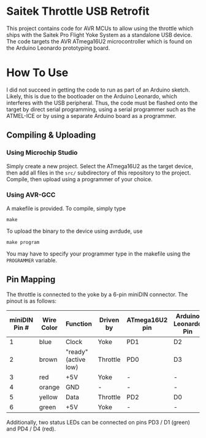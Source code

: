 # Saitek Throttle USB Retrofit

This project contains code for AVR MCUs to allow using the throttle which ships
with the Saitek Pro Flight Yoke System as a standalone USB device.
The code targets the AVR ATmega16U2 microcontroller which is found on the
Arduino Leonardo prototyping board.

# How To Use

I did not succeed in getting the code to run as part of an Arduino sketch.
Likely, this is due to the bootloader on the Arduino Leonardo, which interferes
with the USB peripheral. Thus, the code must be flashed onto the target by direct
serial programming, using a serial programmer such as the ATMEL-ICE or by using
a separate Arduino board as a programmer.

## Compiling & Uploading

### Using Microchip Studio

Simply create a new project. Select the ATmega16U2 as the target device, then add all files in the `src/` subdirectory of this repository to the project. Compile, then upload using a programmer of your choice.

### Using AVR-GCC

A makefile is provided. To compile, simply type

    make

To upload the binary to the device using avrdude, use

    make program

You may have to specify your programmer type in the makefile using the `PROGRAMMER` variable.

## Pin Mapping

The throttle is connected to the yoke by a 6-pin miniDIN connector.
The pinout is as follows:

| miniDIN Pin # | Wire Color | Function             | Driven by | ATmega16U2 pin | Arduino Leonardo Pin |
| ------------- | ---------- | -------------------- | --------- | -------------- | -------------------- |
| 1             | blue       | Clock                | Yoke      | PD1            | D2                   |
| 2             | brown      | "ready" (active low) | Throttle  | PD0            | D3                   |
| 3             | red        | +5V                  | Yoke      | -              | -                    |
| 4             | orange     | GND                  | -         | -              | -                    |
| 5             | yellow     | Data                 | Throttle  | PD2            | D0                   |
| 6             | green      | +5V                  | Yoke      | -              | -                    |

Additionally, two status LEDs can be connected on pins PD3 / D1 (green) and PD4 / D4 (red).
